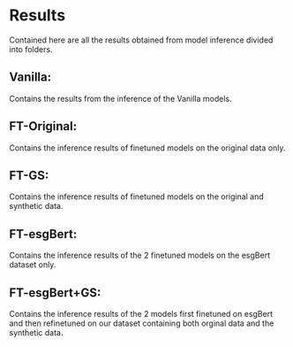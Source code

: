 # Results
Contained here are all the results obtained from model inference divided into folders.

## Vanilla:
Contains the results from the inference of the Vanilla models.

## FT-Original:
Contains the inference results of finetuned models on the original data only.

## FT-GS:
Contains the inference results of finetuned models on the original and synthetic data.

## FT-esgBert:
Contains the inference results of the 2 finetuned models on the esgBert dataset only.

## FT-esgBert+GS:
Contains the inference results of the 2 models first finetuned on esgBert and then refinetuned on our dataset containing both orginal data and the synthetic data.
